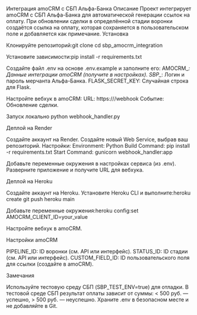 Интеграция amoCRM с СБП Альфа-Банка
Описание
Проект интегрирует amoCRM с СБП Альфа-Банка для автоматической генерации ссылок на оплату. При обновлении сделки в определённой стадии воронки создаётся ссылка на оплату, которая сохраняется в пользовательском поле и добавляется как примечание.
Установка

Клонируйте репозиторий:git clone <your-repo-url>
cd sbp_amocrm_integration


Установите зависимости:pip install -r requirements.txt


Создайте файл .env на основе .env.example и заполните его:
AMOCRM_*: Данные интеграции amoCRM (получите в настройках).
SBP_*: Логин и пароль мерчанта Альфа-Банка.
FLASK_SECRET_KEY: Случайная строка для Flask.


Настройте вебхук в amoCRM:
URL: https://<your-domain>/webhook
Событие: Обновление сделки.



Запуск локально
python webhook_handler.py

Деплой на Render

Создайте аккаунт на Render.
Создайте новый Web Service, выбрав ваш репозиторий.
Настройки:
Environment: Python
Build Command: pip install -r requirements.txt
Start Command: gunicorn webhook_handler:app


Добавьте переменные окружения в настройках сервиса (из .env).
Разверните приложение и получите URL для вебхука.

Деплой на Heroku

Создайте аккаунт на Heroku.
Установите Heroku CLI и выполните:heroku create
git push heroku main


Добавьте переменные окружения:heroku config:set AMOCRM_CLIENT_ID=your_value


Настройте вебхук в amoCRM.

Настройки amoCRM

PIPELINE_ID: ID воронки (см. API или интерфейс).
STATUS_ID: ID стадии (см. API или интерфейс).
CUSTOM_FIELD_ID: ID пользовательского поля для ссылки (создайте в amoCRM).

Замечания

Используйте тестовую среду СБП (SBP_TEST_ENV=true) для отладки.
В тестовой среде СБП результат оплаты зависит от суммы: < 500 руб. — успешно, > 500 руб. — неуспешно.
Храните .env в безопасном месте и не добавляйте в Git.

